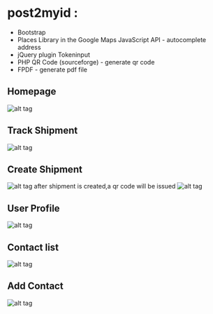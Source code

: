 # post2myid :
* Bootstrap
* Places Library in the Google Maps JavaScript API - autocomplete address
* jQuery plugin Tokeninput
* PHP QR Code (sourceforge) - generate qr code
* FPDF - generate pdf file

## Homepage
![alt tag](https://cloud.githubusercontent.com/assets/13564825/22435439/045ba3cc-e75b-11e6-8583-cae576474b94.png)

## Track Shipment
![alt tag](https://cloud.githubusercontent.com/assets/13564825/22435441/045d6932-e75b-11e6-9104-c81a338f2af2.png)

## Create Shipment
![alt tag](https://cloud.githubusercontent.com/assets/13564825/22435443/046186ca-e75b-11e6-962b-25b1c07ed472.png)
after shipment is created,a qr code will be issued
![alt tag](https://cloud.githubusercontent.com/assets/13564825/22437087/98b9dbb4-e761-11e6-90bd-c62f54fbb0d4.JPG)

## User Profile
![alt tag](https://cloud.githubusercontent.com/assets/13564825/22435440/045cb442-e75b-11e6-87c7-50583fc97f64.png)

## Contact list
![alt tag](https://cloud.githubusercontent.com/assets/13564825/22435442/046128ec-e75b-11e6-8980-e71178774951.png)

## Add Contact
![alt tag](https://cloud.githubusercontent.com/assets/13564825/22435438/045ab700-e75b-11e6-9daf-b71e44b445fc.png)
